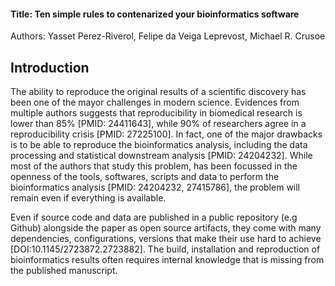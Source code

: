 #### Title: Ten simple rules to contenarized your bioinformatics software


Authors: Yasset Perez-Riverol, Felipe da Veiga Leprevost, Michael R. Crusoe


## Introduction

The ability to reproduce the original results of a scientific discovery has been one of the mayor challenges
in modern science. Evidences from multiple authors suggests that reproducibility in biomedical research is lower than 85% [PMID: 24411643], while 90% of researchers agree in a reproducibility crisis [PMID: 27225100]. In fact, one of the major drawbacks is to be able to reproduce the bioinformatics analysis, including the data processing and statistical downstream analysis [PMID: 24204232]. While most of the authors that study this problem, has been focussed in the openness of the tools, softwares, scripts and data to perform the bioinformatics analysis [PMID: 24204232, 27415786], the problem will remain even if everything is available.

Even if source code and data are published in a public repository (e.g Github) alongside the paper as open source artifacts, they come with many dependencies, configurations, versions that make their use hard to achieve [DOI:10.1145/2723872.2723882]. The build, installation and reproduction of bioinformatics results often requires internal knowledge that is missing from the published manuscript.
